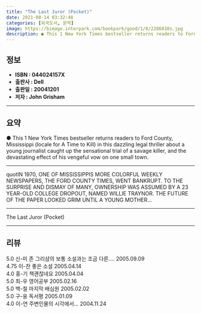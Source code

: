 ```yaml
---
title: "The Last Juror (Pocket)"
date: 2021-08-14 03:32:48
categories: [외국도서, 문학]
image: https://bimage.interpark.com/bookpark/good/1/0/2286810s.jpg
description: ● This 1 New York Times bestseller returns readers to Ford County, Mississippi (locale for A Time to Kill) in this dazzling legal thriller about a young journa
---
```


## **정보**

- **ISBN : 044024157X**
- **출판사 : Dell**
- **출판일 : 20041201**
- **저자 : John Grisham**

------



## **요약**

●  This 1 New York Times bestseller returns readers to Ford County, Mississippi (locale for A Time to Kill) in this dazzling legal thriller about a young journalist caught up the sensational trial of a savage killer, and the devastating effect of his vengeful vow on one small town.

------

quotIN 1970, ONE OF MISSISSIPPIS MORE COLORFUL WEEKLY NEWSPAPERS, THE FORD COUNTY TIMES, WENT BANKRUPT. TO THE SURPRISE AND DISMAY OF MANY, OWNERSHIP WAS ASSUMED BY A 23 YEAR-OLD COLLEGE DROPOUT, NAMED WILLIE TRAYNOR. THE FUTURE OF THE PAPER LOOKED GRIM UNTIL A YOUNG MOTHER... 

------


The Last Juror (Pocket) 

------


## **리뷰** 

5.0 신-미 존 그리샴의 보통 소설과는 조금 다른.... 2005.09.09 <br/>4.75 이-찬 좋은 소설 2005.04.14 <br/>4.0 홍-기 책괜찮네요 2005.04.04 <br/>5.0 최-우 영어공부 2005.02.16 <br/>5.0 백-철 마지막 배심원 2005.02.02 <br/>5.0 구-웅 독서평 2005.01.09 <br/>4.0 이-연 주변인물의 시각에서... 2004.11.24 <br/>